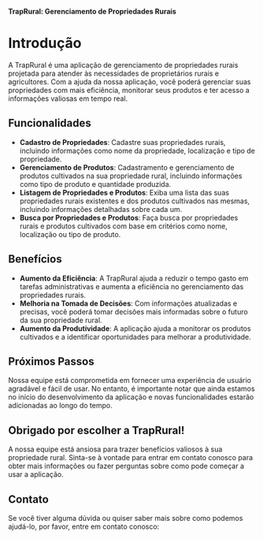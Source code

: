 **TrapRural: Gerenciamento de Propriedades Rurais**

**Introdução**
===============

A TrapRural é uma aplicação de gerenciamento de propriedades rurais projetada para atender às necessidades de
proprietários rurais e agricultores. Com a ajuda da nossa aplicação, você poderá gerenciar suas propriedades com
mais eficiência, monitorar seus produtos e ter acesso a informações valiosas em tempo real.

**Funcionalidades**
-----------------

*   **Cadastro de Propriedades**: Cadastre suas propriedades rurais, incluindo informações como nome da
propriedade, localização e tipo de propriedade.
*   **Gerenciamento de Produtos**: Cadastramento e gerenciamento de produtos cultivados na sua propriedade rural,
incluindo informações como tipo de produto e quantidade produzida.
*   **Listagem de Propriedades e Produtos**: Exiba uma lista das suas propriedades rurais existentes e dos
produtos cultivados nas mesmas, incluindo informações detalhadas sobre cada um.
*   **Busca por Propriedades e Produtos**: Faça busca por propriedades rurais e produtos cultivados com base em
critérios como nome, localização ou tipo de produto.

**Benefícios**
-------------

*   **Aumento da Eficiência**: A TrapRural ajuda a reduzir o tempo gasto em tarefas administrativas e aumenta a
eficiência no gerenciamento das propriedades rurais.
*   **Melhoria na Tomada de Decisões**: Com informações atualizadas e precisas, você poderá tomar decisões mais
informadas sobre o futuro da sua propriedade rural.
*   **Aumento da Produtividade**: A aplicação ajuda a monitorar os produtos cultivados e a identificar
oportunidades para melhorar a produtividade.

**Próximos Passos**
-----------------

Nossa equipe está comprometida em fornecer uma experiência de usuário agradável e fácil de usar. No entanto, é
importante notar que ainda estamos no início do desenvolvimento da aplicação e novas funcionalidades estarão
adicionadas ao longo do tempo.

**Obrigado por escolher a TrapRural!**
-------------------------------------

A nossa equipe está ansiosa para trazer benefícios valiosos à sua propriedade rural. Sinta-se à vontade para
entrar em contato conosco para obter mais informações ou fazer perguntas sobre como pode começar a usar a
aplicação.

**Contato**
------------

Se você tiver alguma dúvida ou quiser saber mais sobre como podemos ajudá-lo, por favor, entre em contato conosco: